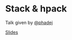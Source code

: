 # Stack & hpack

Talk given by [@phadej]

[Slides](./stack-and-hpack.pdf)

[@phadej]: https://github.com/phadej
